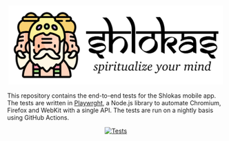 <p align="center">
    <img src="docs/logo.svg" height="184px"/>
</p>

This repository contains the end-to-end tests for the Shlokas mobile app. The tests are written in [Playwrght](https://playwright.dev/), a Node.js library to automate Chromium, Firefox and WebKit with a single API. The tests are run on a nightly basis using GitHub Actions.


<p align="center">
  <a href="https://github.com/akdasa-studios/shlokas-e2e/actions/workflows/tests-nightly.yml"><img src="https://github.com/akdasa-studios/shlokas-e2e/actions/workflows/tests-nightly.yml/badge.svg?event=schedule)" alt="Tests"></a>
</p>